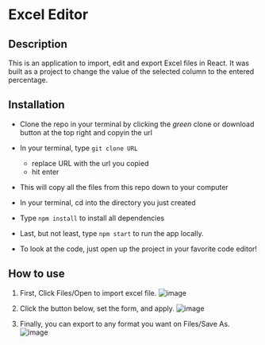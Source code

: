 # Excel Editor

## Description

This is an application to import, edit and export Excel files in React. It was built as a project to change the value of the selected column to the entered percentage.

## Installation
- Clone the repo in your terminal by clicking the _green_ clone or download button at the top right and copyin the url
- In your terminal, type ```git clone URL```
  - replace URL with the url you copied
  - hit enter
- This will copy all the files from this repo down to your computer
- In your terminal, cd into the directory you just created
- Type ```npm install``` to install all dependencies
- Last, but not least, type ```npm start``` to run the app locally.

- To look at the code, just open up the project in your favorite code editor!

## How to use
1. First, Click Files/Open to import excel file.
![image](https://user-images.githubusercontent.com/93680584/150765490-9f8e9f50-cb56-4ef4-8055-1e54c4148915.png)

2. Click the button below, set the form, and apply.
![image](https://user-images.githubusercontent.com/93680584/150767231-474ac575-260d-42ef-b4e7-a804eb80b4e4.png)

3. Finally, you can export to any format you want on Files/Save As.
![image](https://user-images.githubusercontent.com/93680584/150768114-2f9dca9e-05a3-4889-a507-9181f52507ba.png)
